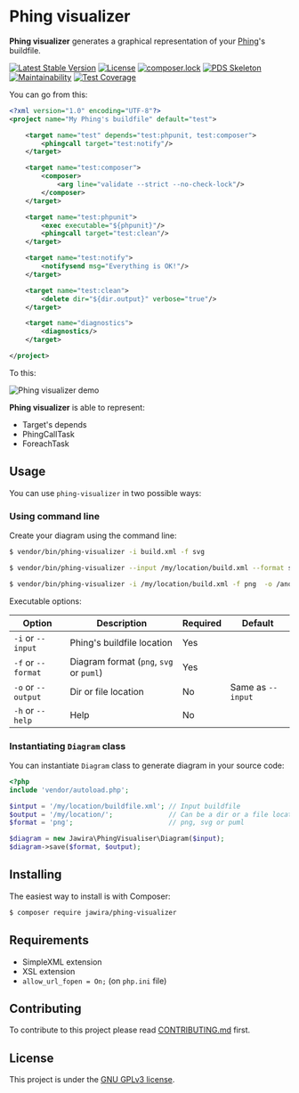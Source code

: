 Phing visualizer
================

**Phing visualizer** generates a graphical representation of your 
[Phing](https://www.phing.info/)'s buildfile.

[![Latest Stable Version](https://poser.pugx.org/jawira/phing-visualizer/v/stable)](https://packagist.org/packages/jawira/phing-visualizer)
[![License](https://poser.pugx.org/jawira/phing-visualizer/license)](https://packagist.org/packages/jawira/phing-visualizer)
[![composer.lock](https://poser.pugx.org/jawira/phing-visualizer/composerlock)](https://packagist.org/packages/jawira/phing-visualizer)
[![PDS Skeleton](https://img.shields.io/badge/pds-skeleton-blue.svg)](https://github.com/php-pds/skeleton)
[![Maintainability](https://api.codeclimate.com/v1/badges/fc981c0f860275c450be/maintainability)](https://codeclimate.com/github/jawira/phing-visualizer/maintainability)
[![Test Coverage](https://api.codeclimate.com/v1/badges/fc981c0f860275c450be/test_coverage)](https://codeclimate.com/github/jawira/phing-visualizer/test_coverage)

You can go from this:

```xml
<?xml version="1.0" encoding="UTF-8"?>
<project name="My Phing's buildfile" default="test">

    <target name="test" depends="test:phpunit, test:composer">
        <phingcall target="test:notify"/>
    </target>

    <target name="test:composer">
        <composer>
            <arg line="validate --strict --no-check-lock"/>
        </composer>
    </target>

    <target name="test:phpunit">
        <exec executable="${phpunit}"/>
        <phingcall target="test:clean"/>
    </target>

    <target name="test:notify">
        <notifysend msg="Everything is OK!"/>
    </target>

    <target name="test:clean">
        <delete dir="${dir.output}" verbose="true"/>
    </target>

    <target name="diagnostics">
        <diagnostics/>
    </target>

</project>
```

To this:

![Phing visualizer demo](http://jawira.com/img/phing-visualizer/demo.png)

**Phing visualizer** is able to represent:

- Target's depends
- PhingCallTask
- ForeachTask

Usage
-----

You can use `phing-visualizer` in two possible ways:

### Using command line

Create your diagram using the command line:

```bash
$ vendor/bin/phing-visualizer -i build.xml -f svg
```

```bash
$ vendor/bin/phing-visualizer --input /my/location/build.xml --format svg
```

```bash
$ vendor/bin/phing-visualizer -i /my/location/build.xml -f png  -o /another/location/ 
```

Executable options:

| Option                | Description                               | Required          | Default           |
| --------------------- | ----------------------------------------- | ----------------- | ----------------- | 
| `-i` or `--input`     | Phing's buildfile location                | Yes               |                   |
| `-f` or `--format`    | Diagram format (`png`, `svg` or `puml`)   | Yes               |                   |
| `-o` or `--output`    | Dir or file location                      | No                | Same as `--input` |
| `-h` or `--help`      | Help                                      | No                |                   |

### Instantiating `Diagram` class

You can instantiate `Diagram` class to generate diagram in your source code:

```php
<?php
include 'vendor/autoload.php';

$intput = '/my/location/buildfile.xml'; // Input buildfile
$output = '/my/location/';              // Can be a dir or a file location
$format = 'png';                        // png, svg or puml

$diagram = new Jawira\PhingVisualiser\Diagram($input);
$diagram->save($format, $output);
```

Installing
----------

The easiest way to install is with Composer:

```bash
$ composer require jawira/phing-visualizer
```

Requirements
------------

- SimpleXML extension
- XSL extension
- `allow_url_fopen = On;` (on `php.ini` file)

Contributing
------------

To contribute to this project please read [CONTRIBUTING.md](./CONTRIBUTING.md) 
first.


License
-------

This project is under the [GNU GPLv3 license](./LICENSE).

